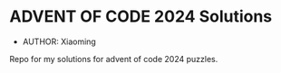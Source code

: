 ADVENT OF CODE 2024 Solutions
=========
* AUTHOR: Xiaoming

Repo for my solutions for advent of code 2024 puzzles.

